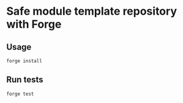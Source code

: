 # Safe module template repository with Forge

## Usage
```
forge install
```

## Run tests
```
forge test
```